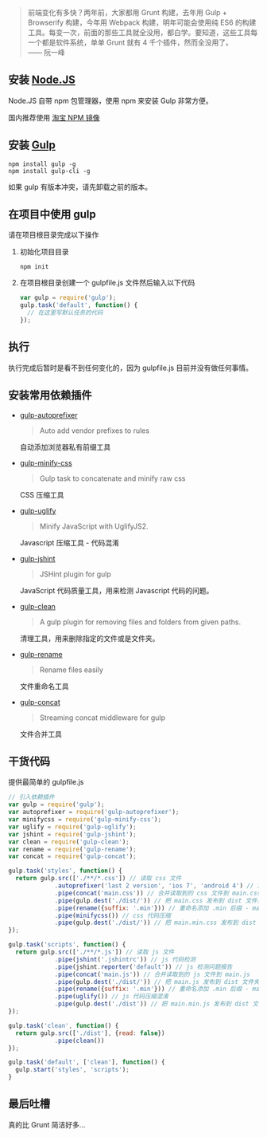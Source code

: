 > 前端变化有多快？两年前，大家都用 Grunt 构建，去年用 Gulp + Browserify 构建，今年用 Webpack 构建，明年可能会使用纯 ES6 的构建工具。每变一次，前面的那些工具就全没用，都白学。要知道，这些工具每一个都是软件系统，单单 Grunt 就有 4 千个插件，然而全没用了。  
> —— 阮一峰

## 安装 [Node.JS](http://nodejs.cn/)

Node.JS 自带 npm 包管理器，使用 npm 来安装 Gulp 非常方便。

国内推荐使用 [淘宝 NPM 镜像](https://npm.taobao.org/)

## 安装 [Gulp](http://www.gulpjs.com.cn/)

```
npm install gulp -g
npm install gulp-cli -g
```

如果 gulp 有版本冲突，请先卸载之前的版本。

## 在项目中使用 gulp

请在项目根目录完成以下操作

1. 初始化项目目录

   ```
   npm init
   ```

2. 在项目根目录创建一个 gulpfile.js 文件然后输入以下代码

   ```js
   var gulp = require('gulp');
   gulp.task('default', function() {
     // 在这里写默认任务的代码
   });
   ```

## 执行

执行完成后暂时是看不到任何变化的，因为 gulpfile.js 目前并没有做任何事情。

## 安装常用依赖插件

- [gulp-autoprefixer](https://github.com/sindresorhus/gulp-autoprefixer)

  > Auto add vendor prefixes to rules

  自动添加浏览器私有前缀工具

- [gulp-minify-css](https://github.com/joaoeaugusto/gulp-minify-css)

  > Gulp task to concatenate and minify raw css

  CSS 压缩工具

- [gulp-uglify](https://github.com/terinjokes/gulp-uglify)

  > Minify JavaScript with UglifyJS2.

  Javascript 压缩工具 - 代码混淆

- [gulp-jshint]()

  > JSHint plugin for gulp

  JavaScript 代码质量工具，用来检测 Javascript 代码的问题。

- [gulp-clean](https://github.com/peter-vilja/gulp-clean)

  > A gulp plugin for removing files and folders from given paths.

  清理工具，用来删除指定的文件或是文件夹。

- [gulp-rename](https://github.com/hparra/gulp-rename)

  > Rename files easily

  文件重命名工具

- [gulp-concat](https://github.com/contra/gulp-concat)

  > Streaming concat middleware for gulp

  文件合并工具

## 干货代码

提供最简单的 gulpfile.js

```js
// 引入依赖插件
var gulp = require('gulp');
var autoprefixer = require('gulp-autoprefixer');
var minifycss = require('gulp-minify-css');
var uglify = require('gulp-uglify');
var jshint = require('gulp-jshint');
var clean = require('gulp-clean');
var rename = require('gulp-rename');
var concat = require('gulp-concat');

gulp.task('styles', function() {
  return gulp.src(['./**/*.css']) // 读取 css 文件
             .autoprefixer('last 2 version', 'ios 7', 'android 4') // 添加浏览器私有前缀
             .pipe(concat('main.css')) // 合并读取到的 css 文件到 main.css
             .pipe(gulp.dest('./dist/')) // 把 main.css 发布到 dist 文件夹内
             .pipe(rename({suffix: '.min'})) // 重命名添加 .min 后缀 - main.min.css
             .pipe(minifycss()) // css 代码压缩
             .pipe(gulp.dest('./dist/')) // 把 main.min.css 发布到 dist 文件夹内
});

gulp.task('scripts', function() {
  return gulp.src(['./**/*.js']) // 读取 js 文件
             .pipe(jshint('.jshintrc')) // js 代码检测
             .pipe(jshint.reporter('default')) // js 检测问题报告
             .pipe(concat('main.js')) // 合并读取到的 js 文件到 main.js
             .pipe(gulp.dest('./dist/')) // 把 main.js 发布到 dist 文件夹内
             .pipe(rename({suffix: '.min'})) // 重命名添加 .min 后缀 - main.min.js
             .pipe(uglify()) // js 代码压缩混淆
             .pipe(gulp.dest('./dist')) // 把 main.min.js 发布到 dist 文件夹内
});

gulp.task('clean', function() {
  return gulp.src(['./dist'], {read: false})
             .pipe(clean())
});

gulp.task('default', ['clean'], function() {
  gulp.start('styles', 'scripts');
}
```

## 最后吐槽

真的比 Grunt 简洁好多...
